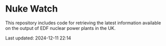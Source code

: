 # Nuke Watch

This repository includes code for retrieving the latest information available on the output of EDF nuclear power plants in the UK.

Last updated: 2024-12-11 22:14